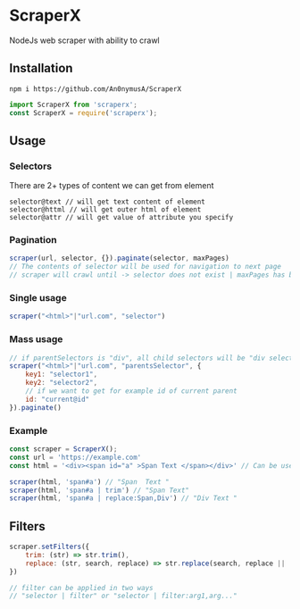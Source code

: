 # ScraperX
NodeJs web scraper with ability to crawl
## Installation
```
npm i https://github.com/An0nymusA/ScraperX
```
``` javascript
import ScraperX from 'scraperx';
const ScraperX = require('scraperx');
```
## Usage
### Selectors
There are 2+ types of content we can get from element
```
selector@text // will get text content of element
selector@httml // will get outer html of element
selector@attr // will get value of attribute you specify
```
### Pagination
``` javascript
scraper(url, selector, {}).paginate(selector, maxPages)
// The contents of selector will be used for navigation to next page
// scraper will crawl until -> selector does not exist | maxPages has ben fulfilled
```
### Single usage
``` javascript
scraper("<html>"|"url.com", "selector")
```
### Mass usage
``` javascript
// if parentSelectors is "div", all child selectors will be "div selector"
scraper("<html>"|"url.com", "parentsSelector", {
    key1: "selector1",
    key2: "selector2",
    // if we want to get for example id of current parent
    id: "current@id"
}).paginate() 
```
### Example
``` javascript
const scraper = ScraperX();
const url = 'https://example.com'
const html = '<div><span id="a" >Span Text </span></div>' // Can be used instead of url for testing

scraper(html, 'span#a') // "Span  Text "
scraper(html, 'span#a | trim') // "Span Text"
scraper(html, 'span#a | replace:Span,Div') // "Div Text "
```
## Filters
``` javascript
scraper.setFilters({
    trim: (str) => str.trim(),
    replace: (str, search, replace) => str.replace(search, replace || '')
})

// filter can be applied in two ways
// "selector | filter" or "selector | filter:arg1,arg..."

```
